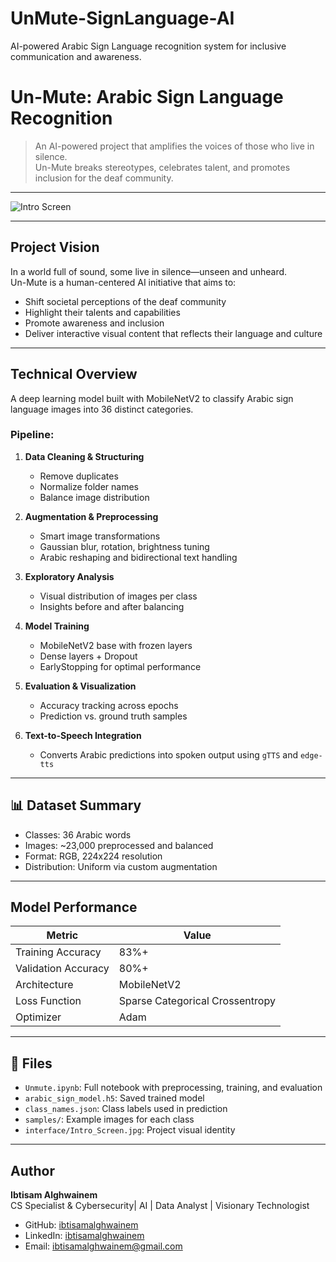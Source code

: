 # UnMute-SignLanguage-AI
AI-powered Arabic Sign Language recognition system for inclusive communication and awareness.

# Un-Mute: Arabic Sign Language Recognition

> An AI-powered project that amplifies the voices of those who live in silence.  
> Un-Mute breaks stereotypes, celebrates talent, and promotes inclusion for the deaf community.

---

![Intro Screen](interface/Intro_Screen.jpg)

---

##  Project Vision

In a world full of sound, some live in silence—unseen and unheard.  
Un-Mute is a human-centered AI initiative that aims to:

- Shift societal perceptions of the deaf community  
- Highlight their talents and capabilities  
- Promote awareness and inclusion  
- Deliver interactive visual content that reflects their language and culture

---

##  Technical Overview

A deep learning model built with MobileNetV2 to classify Arabic sign language images into 36 distinct categories.

### Pipeline:
1. **Data Cleaning & Structuring**  
   - Remove duplicates  
   - Normalize folder names  
   - Balance image distribution

2. **Augmentation & Preprocessing**  
   - Smart image transformations  
   - Gaussian blur, rotation, brightness tuning  
   - Arabic reshaping and bidirectional text handling

3. **Exploratory Analysis**  
   - Visual distribution of images per class  
   - Insights before and after balancing

4. **Model Training**  
   - MobileNetV2 base with frozen layers  
   - Dense layers + Dropout  
   - EarlyStopping for optimal performance

5. **Evaluation & Visualization**  
   - Accuracy tracking across epochs  
   - Prediction vs. ground truth samples

6. **Text-to-Speech Integration**  
   - Converts Arabic predictions into spoken output using `gTTS` and `edge-tts`

---

## 📊 Dataset Summary

- Classes: 36 Arabic words  
- Images: ~23,000 preprocessed and balanced  
- Format: RGB, 224x224 resolution  
- Distribution: Uniform via custom augmentation

---

##  Model Performance

| Metric        | Value     |
|---------------|-----------|
| Training Accuracy | 83%+     |
| Validation Accuracy | 80%+     |
| Architecture  | MobileNetV2 |
| Loss Function | Sparse Categorical Crossentropy |
| Optimizer     | Adam      |

---

## 📁 Files

- `Unmute.ipynb`: Full notebook with preprocessing, training, and evaluation  
- `arabic_sign_model.h5`: Saved trained model  
- `class_names.json`: Class labels used in prediction  
- `samples/`: Example images for each class  
- `interface/Intro_Screen.jpg`: Project visual identity

---

##  Author

**Ibtisam Alghwainem**  
 CS Specialist & Cybersecurity| AI | Data Analyst | Visionary Technologist

- GitHub: [ibtisamalghwainem](https://github.com/ibtisamalghwainem)  
- LinkedIn: [ibtisamalghwainem](https://linkedin.com/in/ibtisamalghwainem)  
- Email: ibtisamalghwainem@gmail.com
